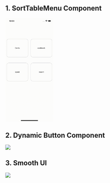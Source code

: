 ## 1. SortTableMenu Component
<div style="display: flex; flex-direction: 'row';">
<img src="./src/assets/SortTableMenu.gif" width=30%>
</div>

## 2. Dynamic Button Component
<div style="display: flex; flex-direction: 'row';">
<img src="./src/assets/DynamicButton.gif" width=30%>
</div>

## 3. Smooth UI
<div style="display: flex; flex-direction: 'row';">
<img src="./src/assets/SmoothUI.gif" width=30%>
</div>